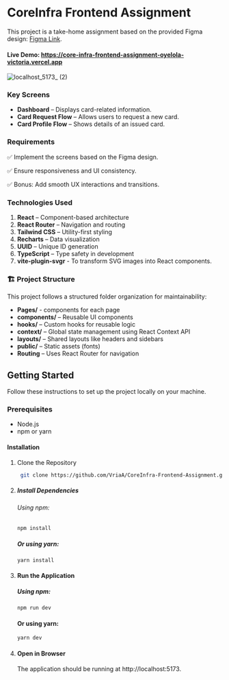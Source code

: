 # CoreInfra Frontend Assignment
This project is a take-home assignment based on the provided Figma design: [Figma Link](https://www.figma.com/design/kxTFknUuQ1J0xiMZKoFmiQ/LAPO-Web-App?node-id=524-10429&t=m2SgNUsprjLS0k80-1).
#### Live Demo: https://core-infra-frontend-assignment-oyelola-victoria.vercel.app
![localhost_5173_ (2)](https://github.com/user-attachments/assets/e3aa8461-e59c-4cf0-b0cd-ceefa0a90b44)

### Key Screens
- **Dashboard** – Displays card-related information. 
- **Card Request Flow** – Allows users to request a new card.
- **Card Profile Flow** – Shows details of an issued card.
### Requirements
✅ Implement the screens based on the Figma design.

✅ Ensure responsiveness and UI consistency.

✅ Bonus: Add smooth UX interactions and transitions.
 
### Technologies Used
1. **React**  – Component-based architecture
2. **React Router**  – Navigation and routing
3. **Tailwind CSS**  – Utility-first styling
4. **Recharts** – Data visualization
5. **UUID** – Unique ID generation
6. **TypeScript** – Type safety in development
7. **vite-plugin-svgr** - To transform SVG images into React components. 

### 🏗  Project Structure
This project follows a structured folder organization for maintainability:
- **Pages/** - components for each page
- **components/** – Reusable UI components
- **hooks/** – Custom hooks for reusable logic
- **context/** – Global state management using React Context API
- **layouts/** – Shared layouts like headers and sidebars
- **public/** – Static assets (fonts)
- **Routing** – Uses React Router for navigation

## Getting Started
Follow these instructions to set up the project locally on your machine.
### Prerequisites
- Node.js 
- npm or yarn

#### Installation
1. Clone the Repository
   ```bash
    git clone https://github.com/VriaA/CoreInfra-Frontend-Assignment.git
   ```
2. ##### Install Dependencies
   ###### Using npm:
      ``` bash
      npm install
      ```
   ##### Or using yarn:
      ``` bash
      yarn install
      ```
3. #### Run the Application
   ##### Using npm:
      ``` bash
      npm run dev
      ```
    #### Or using yarn:
      ``` bash
      yarn dev
      ```
4. #### Open in Browser
      The application should be running at http://localhost:5173.

